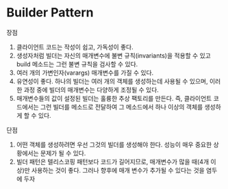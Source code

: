 # Builder Pattern

장점

1. 클라이언트 코드는 작성이 쉽고, 가독성이 좋다.
2. 생성자처럼 빌더는 자신의 매개변수에 불변 규칙(invariants)을 적용할 수 있고 build 메소드는 그런 불변 규칙을 검사할 수 있다.
3. 여러 개의 가변인자(varargs) 매개변수를 가질 수 있다.
4. 유연성이 좋다. 하나의 빌더는 여러 개의 객체를 생성하는데 사용될 수 있으며, 이러한 과정 중에 빌더의 매개변수는 다양하게 조정될 수 있다.
5. 매개변수들의 값이 설정된 빌더는 훌륭한 추상 팩토리를 만든다. 즉, 클라이언트 코드에서는 그런 빌더를 메소드로 전달하여 그 메소드에서 하나 이상의 객체를 생성하게 할 수 있다.

단점

1. 어떤 객체를 생성하려면 우선 그것의 빌더를 생성해야 한다. 성능이 매우 중요한 상황에서는 문제가 될 수 있다.
2. 빌더 패턴은 텔리스코핑 패턴보다 코드가 길어지므로, 매개변수가 많을 때(4개 이상)만 사용하는 것이 좋다. 그러나 향후에 매개 변수가 추가될 수 있다는 것을 염두에 두자